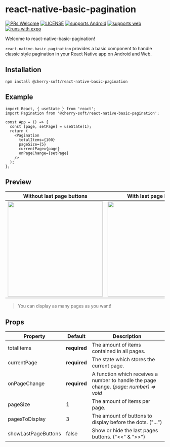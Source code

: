 # react-native-basic-pagination

[![PRs Welcome](https://img.shields.io/badge/PRs-welcome-brightgreen.svg?style=flat-square)](CONTRIBUTING.md) [![LICENSE](http://img.shields.io/npm/l/@react-native-seoul/masonry-list.svg?style=flat-square)](https://npmjs.org/package/@react-native-seoul/masonry-list) [![supports Android](https://img.shields.io/badge/Android-4630EB.svg?style=flat-square&logo=ANDROID&labelColor=A4C639&logoColor=fff)](https://play.google.com/store/apps/details?id=host.exp.exponent&referrer=www) [![supports web](https://img.shields.io/badge/web-4630EB.svg?style=flat-square&logo=GOOGLE-CHROME&labelColor=4285F4&logoColor=fff)](https://docs.expo.io/workflow/web/) [![runs with expo](https://img.shields.io/badge/Runs%20with%20Expo-000.svg?style=flat&logo=EXPO&labelColor=ffffff&logoColor=000)](https://github.com/expo/expo)

Welcome to react-native-basic-pagination!

`react-native-basic-pagination` provides a basic component to handle classic style pagination in your React Native app on Android and Web.

## Installation

```
npm install @cherry-soft/react-native-basic-pagination
```

## Example

```tsx
import React, { useState } from 'react';
import Pagination from '@cherry-soft/react-native-basic-pagination';

const App = () => {
  const [page, setPage] = useState(1);
  return (
    <Pagination
      totalItems={100}
      pageSize={5}
      currentPage={page}
      onPageChange={setPage}
    />
  );
};
```

## Preview

| Without last page buttons | With last page buttons | Display many pages |
|------------|:-----------:|:-----------:|
|<img src="https://raw.githubusercontent.com/Shadic78/react-native-basic-pagination/readme/assets/preview1.gif" width=300/>|<img src="https://raw.githubusercontent.com/Shadic78/react-native-basic-pagination/readme/assets/preview2.gif" width=300/>|<img src="https://raw.githubusercontent.com/Shadic78/react-native-basic-pagination/readme/assets/preview4.gif" width=300/>|

> You can display as many pages as you want!

## Props
| Property | Default | Description |
| ---------- | ------------ | ------- |
| totalItems     | **required** | The amount of items contained in all pages.               |
| currentPage    | **required** | The state which stores the current page.                  |
| onPageChange   | **required** | A function which receives a number to handle the page change. *(page: number) => void* |
| pageSize       | 1            | The amount of items per page.                             |
| pagesToDisplay | 3            | The amount of buttons to display before the dots. ("...") |
| showLastPageButtons | false | Show or hide the last pages buttons. ("<<" & ">>") |